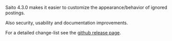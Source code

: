 <!--
title: Saito 4.3.0 released
template: whats-new
date: 2014-09-27
-->

Saito 4.3.0 makes it easier to customize the appearance/behavior of ignored postings. 

Also security, usability and documentation improvements. 

For a detailed change-list see the [github release page](https://github.com/Schlaefer/Saito/releases/tag/4.3.0).